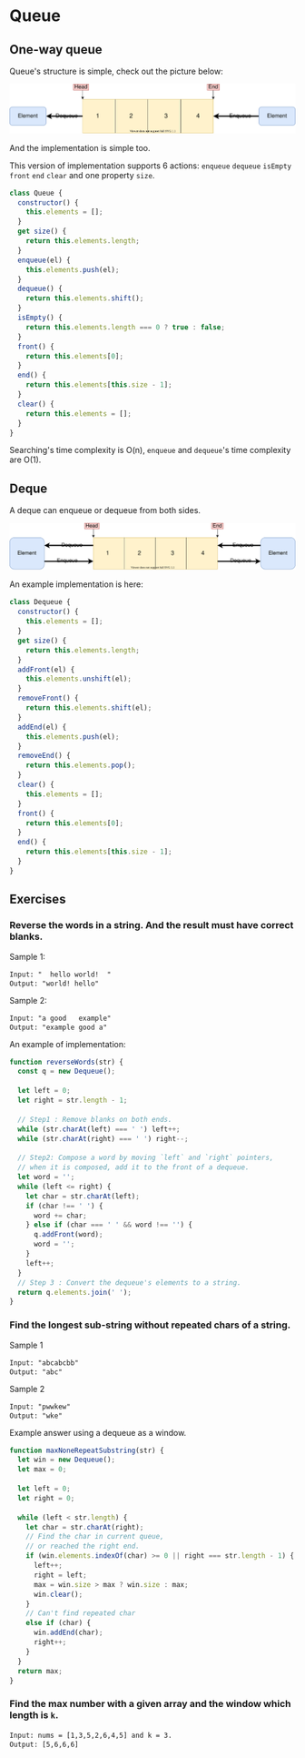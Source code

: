 # Queue

## One-way queue

Queue's structure is simple, check out the picture below:

![one-way-queue.drawio.svg](./one-way-queue.drawio.svg)

And the implementation is simple too.

This version of implementation supports 6 actions: `enqueue` `dequeue` `isEmpty` `front` `end` `clear` and one property `size`.

```js
class Queue {
  constructor() {
    this.elements = [];
  }
  get size() {
    return this.elements.length;
  }
  enqueue(el) {
    this.elements.push(el);
  }
  dequeue() {
    return this.elements.shift();
  }
  isEmpty() {
    return this.elements.length === 0 ? true : false;
  }
  front() {
    return this.elements[0];
  }
  end() {
    return this.elements[this.size - 1];
  }
  clear() {
    return this.elements = [];
  }
}
```

Searching's time complexity is O(n), `enqueue` and `dequeue`'s time complexity are O(1).

## Deque

A deque can enqueue or dequeue from both sides.

![dqueue.drawio.svg](./deque.drawio.svg)

An example implementation is here:

```js
class Dequeue {
  constructor() {
    this.elements = [];
  }
  get size() {
    return this.elements.length;
  }
  addFront(el) {
    this.elements.unshift(el);
  }
  removeFront() {
    return this.elements.shift(el);
  }
  addEnd(el) {
    this.elements.push(el);
  }
  removeEnd() {
    return this.elements.pop();
  }
  clear() {
    this.elements = [];
  }
  front() {
    return this.elements[0];
  }
  end() {
    return this.elements[this.size - 1];
  }
}
```

## Exercises

### Reverse the words in a string. And the result must have correct blanks.

Sample 1:

```
Input: "  hello world!  "
Output: "world! hello"
```

Sample 2:

```
Input: "a good   example"
Output: "example good a"
```

An example of implementation: 

```js
function reverseWords(str) {
  const q = new Dequeue();

  let left = 0;
  let right = str.length - 1;

  // Step1 : Remove blanks on both ends.
  while (str.charAt(left) === ' ') left++;
  while (str.charAt(right) === ' ') right--;

  // Step2: Compose a word by moving `left` and `right` pointers,
  // when it is composed, add it to the front of a dequeue.
  let word = '';
  while (left <= right) {
    let char = str.charAt(left);
    if (char !== ' ') {
      word += char;
    } else if (char === ' ' && word !== '') {
      q.addFront(word);
      word = '';
    }
    left++;
  }
  // Step 3 : Convert the dequeue's elements to a string.
  return q.elements.join(' ');
}
```

### Find the longest sub-string without repeated chars of a string.

Sample 1

```
Input: "abcabcbb"
Output: "abc"
```

Sample 2

```
Input: "pwwkew"
Output: "wke"
```

Example answer using a dequeue as a window.

```js
function maxNoneRepeatSubstring(str) {
  let win = new Dequeue();
  let max = 0;

  let left = 0;
  let right = 0;

  while (left < str.length) {
    let char = str.charAt(right);
    // Find the char in current queue,
    // or reached the right end.
    if (win.elements.indexOf(char) >= 0 || right === str.length - 1) {
      left++;
      right = left;
      max = win.size > max ? win.size : max;
      win.clear();
    }
    // Can't find repeated char
    else if (char) {
      win.addEnd(char);
      right++;
    }
  }
  return max;
}
```

### Find the max number with a given array and the window which length is `k`.

```
Input: nums = [1,3,5,2,6,4,5] and k = 3.
Output: [5,6,6,6]
```



